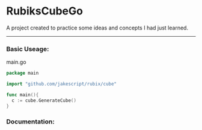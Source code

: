 # RubiksCubeGo
A project created to practice some ideas and concepts I had just learned.

***
### Basic Useage: 
main.go
```go
package main

import "github.com/jakescript/rubix/cube"

func main(){
  c := cube.GenerateCube()
}
```

### Documentation:
